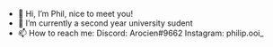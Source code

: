 - 👋 Hi, I’m Phil, nice to meet you!
- 🌱 I’m currently a second year university sudent
- 📫 How to reach me:
      Discord: Arocien#9662
      Instagram: philip.ooi_

<!---
Arocien/Arocien is a ✨ special ✨ repository because its `README.md` (this file) appears on your GitHub profile.
You can click the Preview link to take a look at your changes.
--->
